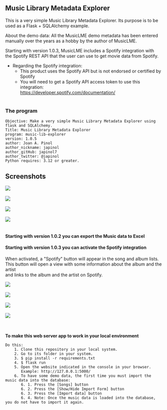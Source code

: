 ## Music Library Metadata Explorer
This is a very simple Music Library Metadata Explorer.
Its purpose is to be used as a Flask + SQLAlchemy example. 

About the demo data: All the MusicLME demo metadata has been entered <br>
manually over the years as a hobby by the author of MusicLME. 

Starting with version 1.0.3, MusicLME includes a Spotify integration with <br> 
the Spotify REST API that the user can use to get movie data from Spotify.
* Regarding the Spotify integration:
  * This product uses the Spotify API but is not endorsed or certified by Spotify
  * You will need to get a Spotify API access token to use this integration: <br>
    https://developer.spotify.com/documentation/
<br> <br>


### The program 

	Objective: Make a very simple Music Library Metadata Explorer using flask and SQLAlchemy.
    Title: Music Library Metadata Explorer
	program: music-lib-explorer
	version: 1.0.5
	author: Joan A. Pinol
	author_nickname: japinol
	author_gitHub: japinol7
	author_twitter: @japinol
	Python requires: 3.12 or greater.


## Screenshots

<img src="screenshots/screenshot1.png"> <br/> <br/>
<img src="screenshots/screenshot2.png"> <br/> <br/>
<img src="screenshots/screenshot3.png"> <br/> <br/>
<img src="screenshots/screenshot4.png"> <br/> <br/>

#### Starting with version 1.0.2 you can export the Music data to Excel

#### Starting with version 1.0.3 you can activate the Spotify integration

When activated, a "Spotify" button will appear in the song and album lists. <br>
This button will open a view with some information about the album and the artist <br>
and links to the album and the artist on Spotify.

<img src="screenshots/screenshot5.png"> <br/> <br/>
<img src="screenshots/screenshot6.png"> <br/> <br/>
<img src="screenshots/screenshot7.png"> <br/> <br/>
<img src="screenshots/screenshot8.png"> <br/> <br/>
<br>


**To make this web server app to work in your local environment**

	Do this:
	    1. Clone this repository in your local system.
	    2. Go to its folder in your system.
	    3. $ pip install -r requirements.txt
	    4. $ flask run
	    5. Open the website indicated in the console in your browser.
	       Example: http://127.0.0.1:5000/
	    6. To have some demo data, the first time you must import the music data into the database:
	       6. 1. Press the [Songs] button
	       6. 2. Press the [Show/Hide Import Form] button
	       6. 3. Press the [Import data] button
	       6. 4. Note: Once the music data is loaded into the database, you do not have to import it again.
 
